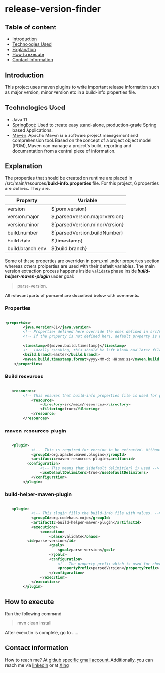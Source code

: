 # release-version-finder


## Table of content
- [Introduction](#introduction)
- [Technologies Used](#technologies-used)
- [Explanation](#explanation)
- [How to execute](#how-to-execute)
- [Contact Information](#contact-information)

## Introduction

This project uses maven plugins to write important release information such as major version, minor version etc in a build-info.properties file.

## Technologies Used

- Java 11
- [SpringBoot](https://start.spring.io/): Used to create easy stand-alone, production-grade Spring based Applications.
- [Maven](https://maven.apache.org/): Apache Maven is a software project management and comprehension tool. Based on the concept of a project object model (POM), Maven can manage a project's build, reporting and documentation from a central piece of information.


## Explanation
The properties that should be created on runtime are placed in /src/main/resources/**build-info.properties** file. For this project, 6 properties are defined. They are: 

|Property|Variable|
| --- | --- |
|version|${pom.version}|
|version.major|${parsedVersion.majorVersion}|
|version.minor|${parsedVersion.minorVersion}|
|build.number|${parsedVersion.buildNumber}|
|build.date|${timestamp}|
|build.branch.env|${build.branch}|

Some of these properties are overriden in pom.xml under properties section whereas others proiperties are used with their default variables. The main version extraction process happens inside `validate` phase inside ***build-helper-maven-plugin*** under goal: 
> parse-version.

All relevant parts of pom.xml are described below with comments.
### Properties
```xml

<properties>
		<java.version>11</java.version>
		<!-- Properties defined here override the ones defined in src/main/resources/build-info.properties.-->
		<!-- If the property is not defined here, default property is used in build-info.properties -->
		
		<timestamp>${maven.build.timestamp}</timestamp>
		<!-- Ideally speaking, this should be left blank and later filed out by ci. For now, it is hard-coded -->
		<build.branch>master</build.branch>	
		<maven.build.timestamp.format>yyyy-MM-dd HH:mm:ss</maven.build.timestamp.format>
	</properties>

```


### Build resources
```xml

   <resources>
		<!-- This ensures that build-info properties file is used for processing. -->
			<resource>
				<directory>src/main/resources</directory>
				<filtering>true</filtering>
			</resource>
		</resources>

```

### maven-resources-plugin
```xml

   <plugin>
			<!--  This is required for version to be extracted. Without it, build-helper-maven-plugin will not work.-->
			<groupId>org.apache.maven.plugins</groupId>
			<artifactId>maven-resources-plugin</artifactId>
		  <configuration>
				<!-- This means that $(default delimitier) is used -->
				<useDefaultDelimiters>true</useDefaultDelimiters>
			</configuration>
		</plugin>

```

### build-helper-maven-plugin
```xml

   <plugin>
			<!-- This plugin fills the build-info file with values. -->
			<groupId>org.codehaus.mojo</groupId>
			<artifactId>build-helper-maven-plugin</artifactId>
			<executions>
				<execution>
					<phase>validate</phase>
          <id>parse-version</id>
					<goals>
						<goal>parse-version</goal>
					</goals>
					<configuration>
						<!-- The property prefix which is used for checking variables in build-info properties file. -->
						<propertyPrefix>parsedVersion</propertyPrefix>
					</configuration>
				</execution>
			</executions>
		</plugin>

```

## How to execute
Run the following command
> mvn clean install

After executin is complete, go to .....

## Contact Information

How to reach me? At [github specific gmail account](syed.umer.ahmed.code@gmail.com). Additionally, you can reach me via [linkedin](https://www.linkedin.com/in/syed-umer-ahmed-a346a746/) or at [Xing](https://www.xing.com/profile/SyedUmer_Ahmed/cv)

